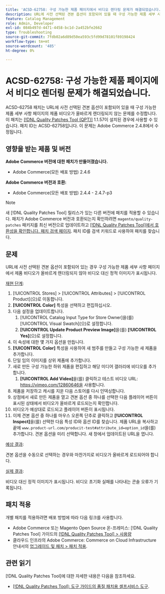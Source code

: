 ```yaml
---
title: 'ACSD-62758: 구성 가능한 제품 페이지에서 비디오 렌더링 문제가 해결되었습니다.'
description: URL에 사전 선택된 견본 옵션이 포함되어 있을 때 구성 가능한 제품 세부 사항 페이지의 제품 비디오가 올바르게 렌더링되지 않는 Adobe Commerce 문제를 해결하려면 ACSD-62758 패치를 적용합니다.
feature: Catalog Management
role: Admin, Developer
exl-id: 084b497d-4471-4458-bc1d-2a452bfe2662
type: Troubleshooting
source-git-commit: 7fdb02a6d89d50ea593c5fd99d78101f89198424
workflow-type: tm+mt
source-wordcount: '485'
ht-degree: 0%

---
```


# ACSD-62758: 구성 가능한 제품 페이지에서 비디오 렌더링 문제가 해결되었습니다.

ACSD-62758 패치는 URL에 사전 선택된 견본 옵션이 포함되어 있을 때 구성 가능한 제품 세부 사항 페이지의 제품 비디오가 올바르게 렌더링되지 않는 문제를 수정합니다. 이 패치는 [[!DNL Quality Patches Tool (QPT)]](/help/tools/quality-patches-tool/quality-patches-tool-to-self-serve-quality-patches.md) 1.1.57이 설치된 경우에 사용할 수 있습니다. 패치 ID는 ACSD-62758입니다. 이 문제는 Adobe Commerce 2.4.8에서 수정됩니다.

## 영향을 받는 제품 및 버전

**Adobe Commerce 버전에 대한 패치가 만들어졌습니다.**

* Adobe Commerce(모든 배포 방법) 2.4.6

**Adobe Commerce 버전과 호환:**

* Adobe Commerce(모든 배포 방법) 2.4.4 - 2.4.7-p3

>[!NOTE]
>
>새 [!DNL Quality Patches Tool] 릴리스가 있는 다른 버전에 패치를 적용할 수 있습니다. 패치가 Adobe Commerce 버전과 호환되는지 확인하려면 `magento/quality-patches` 패키지를 최신 버전으로 업데이트하고 [[!DNL Quality Patches Tool]에서 호환성을 확인합니다. 패치 검색 페이지](https://experienceleague.adobe.com/tools/commerce-quality-patches/index.html?lang=ko). 패치 ID를 검색 키워드로 사용하여 패치를 찾습니다.

## 문제

URL에 사전 선택된 견본 옵션이 포함되어 있는 경우 구성 가능한 제품 세부 사항 페이지에서 제품 비디오가 올바르게 렌더링되지 않아 비디오 대신 정적 이미지가 표시됩니다.

<u>재현 단계</u>:

1. [!UICONTROL Stores] > [!UICONTROL Attributes] > [!UICONTROL Product]&#x200B;(으)로 이동합니다.
1. **[!UICONTROL Color]** 특성을 선택하고 편집하십시오.
1. 다음 설정을 업데이트합니다.
   1. [!UICONTROL Catalog Input Type for Store Owner]을(를) [!UICONTROL Visual Swatch]&#x200B;(으)로 설정합니다.
   1. **[!UICONTROL Update Product Preview Image]**&#x200B;을(를) **[!UICONTROL Yes]**(으)로 설정합니다.
1. 이 속성에 대한 몇 가지 옵션을 만듭니다.
1. **[!UICONTROL Color]** 특성을 사용하여 새 범주를 만들고 구성 가능한 새 제품을 추가합니다.
1. 단일 임의 이미지를 상위 제품에 추가합니다.
1. 새로 만든 구성 가능한 하위 제품을 편집하고 해당 미디어 갤러리에 비디오를 추가합니다.
   1. **[!UICONTROL Add Video]**&#x200B;을(를) 클릭하고 테스트 비디오 URL: https://vimeo.com/12860646을 사용합니다.
1. 제품을 저장하고 캐시를 지운 다음 스토어를 다시 인덱싱합니다.
1. 상점에서 새로 만든 제품을 열고 견본 옵션 중 하나를 선택한 다음 플레이어 버튼이 표시된 상태에서 비디오가 올바르게 로드되는지 확인합니다.
1. 비디오가 예상대로 로드되고 플레이어 버튼이 표시됩니다.
1. 이제 견본 옵션 중 하나를 마우스 오른쪽 단추로 클릭하고 **[!UICONTROL Inspect]**&#x200B;을(를) 선택한 다음 특성 ID와 옵션 ID를 찾습니다. 제품 URL을 복사하고 끝에 `www.product-url.com/producit-test#attribute_id=option_id`을(를) 추가합니다. 견본 옵션을 미리 선택합니다. 새 창에서 업데이트된 URL을 엽니다.

<u>예상 결과</u>:

견본 옵션을 수동으로 선택하는 경우와 마찬가지로 비디오가 올바르게 로드되어야 합니다.

<u>실제 결과</u>:

비디오 대신 정적 이미지가 표시됩니다. 비디오 초기화 실패를 나타내는 콘솔 오류가 기록됩니다.

## 패치 적용

개별 패치를 적용하려면 배포 방법에 따라 다음 링크를 사용합니다.

* Adobe Commerce 또는 Magento Open Source 온-프레미스: [!DNL Quality Patches Tool] 가이드의 [[!DNL Quality Patches Tool] > 사용량](/help/tools/quality-patches-tool/usage.md)
* 클라우드 인프라의 Adobe Commerce: Commerce on Cloud Infrastructure 안내서의 [업그레이드 및 패치 > 패치 적용](https://experienceleague.adobe.com/docs/commerce-cloud-service/user-guide/develop/upgrade/apply-patches.html?lang=ko).


## 관련 읽기

[!DNL Quality Patches Tool]에 대한 자세한 내용은 다음을 참조하세요.

* [[!DNL Quality Patches Tool]: 도구 가이드의 품질 패치용 셀프서비스 도구](/help/tools/quality-patches-tool/quality-patches-tool-to-self-serve-quality-patches.md).

